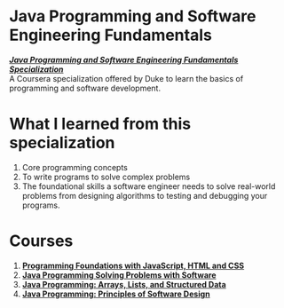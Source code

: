 # Java Programming and Software Engineering Fundamentals
__*[Java Programming and Software Engineering Fundamentals Specialization](https://www.coursera.org/specializations/java-programming)*__  
A Coursera specialization offered by Duke to learn the basics of programming and software development.


# What I learned from this specialization
1. Core programming concepts
1. To write programs to solve complex problems
1. The foundational skills a software engineer needs to solve real-world problems from designing algorithms to testing and debugging your programs.

# Courses
1. __[Programming Foundations with JavaScript, HTML and CSS](https://github.com/yamatokataoka/java-programming-and-software-engineering-fundamentals/blob/master/programming-foundations-with-javascript-html-and-css/README.md)__
1. __[Java Programming Solving Problems with Software](https://github.com/yamatokataoka/java-programming-and-software-engineering-fundamentals/tree/master/java-programming-solving-problems-with-softwared)__
1. __[Java Programming: Arrays, Lists, and Structured Data](https://github.com/yamatokataoka/java-programming-and-software-engineering-fundamentals/tree/master/java-programming-arrays-lists-and-structured-data)__
1. __[Java Programming: Principles of Software Design](https://github.com/yamatokataoka/java-programming-and-software-engineering-fundamentals/tree/master/java-programming-principles-of-software-design)__
